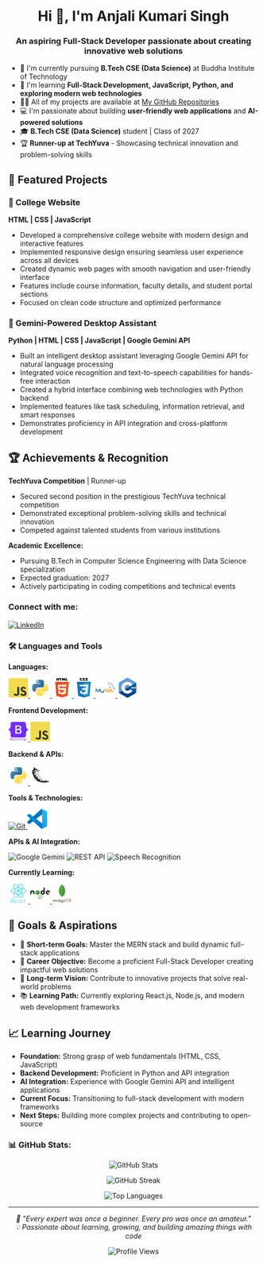 <h1 align="center">Hi 👋, I'm Anjali Kumari Singh</h1>
<h3 align="center">An aspiring Full-Stack Developer passionate about creating innovative web solutions</h3>

- 🔭 I'm currently pursuing **B.Tech CSE (Data Science)** at Buddha Institute of Technology
- 🌱 I'm learning **Full-Stack Development, JavaScript, Python, and exploring modern web technologies**
- 👨‍💻 All of my projects are available at [My GitHub Repositories](https://github.com/anjalikumarisingh?tab=repositories)
- 💻 I'm passionate about building **user-friendly web applications** and **AI-powered solutions**
- 🎓 **B.Tech CSE (Data Science)** student | Class of 2027
- 🏆 **Runner-up at TechYuva** - Showcasing technical innovation and problem-solving skills

## 🚀 Featured Projects

### 🏫 College Website
**HTML | CSS | JavaScript**
- Developed a comprehensive college website with modern design and interactive features
- Implemented responsive design ensuring seamless user experience across all devices
- Created dynamic web pages with smooth navigation and user-friendly interface
- Features include course information, faculty details, and student portal sections
- Focused on clean code structure and optimized performance

### 🤖 Gemini-Powered Desktop Assistant
**Python | HTML | CSS | JavaScript | Google Gemini API**
- Built an intelligent desktop assistant leveraging Google Gemini API for natural language processing
- Integrated voice recognition and text-to-speech capabilities for hands-free interaction
- Created a hybrid interface combining web technologies with Python backend
- Implemented features like task scheduling, information retrieval, and smart responses
- Demonstrates proficiency in API integration and cross-platform development

## 🏆 Achievements & Recognition

**TechYuva Competition** | Runner-up
- Secured second position in the prestigious TechYuva technical competition
- Demonstrated exceptional problem-solving skills and technical innovation
- Competed against talented students from various institutions

**Academic Excellence:**
- Pursuing B.Tech in Computer Science Engineering with Data Science specialization
- Expected graduation: 2027
- Actively participating in coding competitions and technical events

<h3 align="left">Connect with me:</h3>
<p align="left">
  <a href="https://www.linkedin.com/in/anjali-kumari-singh/" target="blank">
    <img align="center" src="https://raw.githubusercontent.com/rahuldkjain/github-profile-readme-generator/master/src/images/icons/Social/linked-in-alt.svg" alt="LinkedIn" height="30" width="40" />
  </a>
</p>

<h3 align="left">🛠️ Languages and Tools</h3>

**Languages:**
<p align="left">
  <a href="https://developer.mozilla.org/en-US/docs/Web/JavaScript" target="_blank" rel="noreferrer"> 
    <img src="https://raw.githubusercontent.com/devicons/devicon/master/icons/javascript/javascript-original.svg" alt="JavaScript" width="40" height="40"/> 
  </a>
  <a href="https://www.python.org" target="_blank" rel="noreferrer"> 
    <img src="https://raw.githubusercontent.com/devicons/devicon/master/icons/python/python-original.svg" alt="Python" width="40" height="40"/> 
  </a>
  <a href="https://www.w3.org/html/" target="_blank" rel="noreferrer"> 
    <img src="https://raw.githubusercontent.com/devicons/devicon/master/icons/html5/html5-original-wordmark.svg" alt="HTML5" width="40" height="40"/> 
  </a>
  <a href="https://www.w3schools.com/css/" target="_blank" rel="noreferrer"> 
    <img src="https://raw.githubusercontent.com/devicons/devicon/master/icons/css3/css3-original-wordmark.svg" alt="CSS3" width="40" height="40"/> 
  </a>
  <a href="https://www.mysql.com/" target="_blank" rel="noreferrer"> 
    <img src="https://raw.githubusercontent.com/devicons/devicon/master/icons/mysql/mysql-original-wordmark.svg" alt="SQL" width="40" height="40"/> 
  </a>
  <a href="https://isocpp.org/" target="_blank" rel="noreferrer"> 
    <img src="https://raw.githubusercontent.com/devicons/devicon/master/icons/cplusplus/cplusplus-original.svg" alt="C++" width="40" height="40"/> 
  </a>
</p>

**Frontend Development:**
<p align="left">
  <a href="https://getbootstrap.com" target="_blank" rel="noreferrer"> 
    <img src="https://raw.githubusercontent.com/devicons/devicon/master/icons/bootstrap/bootstrap-plain-wordmark.svg" alt="Bootstrap" width="40" height="40"/> 
  </a>
  <a href="https://developer.mozilla.org/en-US/docs/Web/JavaScript" target="_blank" rel="noreferrer"> 
    <img src="https://raw.githubusercontent.com/devicons/devicon/master/icons/javascript/javascript-original.svg" alt="DOM Manipulation" width="40" height="40"/> 
  </a>
</p>

**Backend & APIs:**
<p align="left">
  <a href="https://www.python.org" target="_blank" rel="noreferrer"> 
    <img src="https://raw.githubusercontent.com/devicons/devicon/master/icons/python/python-original.svg" alt="Python Backend" width="40" height="40"/> 
  </a>
  <a href="https://flask.palletsprojects.com/" target="_blank" rel="noreferrer"> 
    <img src="https://raw.githubusercontent.com/devicons/devicon/master/icons/flask/flask-original.svg" alt="Flask" width="40" height="40"/> 
  </a>
</p>

**Tools & Technologies:**
<p align="left">
  <a href="https://git-scm.com/" target="_blank" rel="noreferrer"> 
    <img src="https://www.vectorlogo.zone/logos/git-scm/git-scm-icon.svg" alt="Git" width="40" height="40"/> 
  </a>
  <a href="https://code.visualstudio.com/" target="_blank" rel="noreferrer"> 
    <img src="https://raw.githubusercontent.com/devicons/devicon/master/icons/vscode/vscode-original.svg" alt="VS Code" width="40" height="40"/> 
  </a>
</p>

**APIs & AI Integration:**
<p align="left">
  <img src="https://img.shields.io/badge/Google_Gemini-8E75B2?style=for-the-badge&logo=google&logoColor=white" alt="Google Gemini">
  <img src="https://img.shields.io/badge/REST_API-02569B?style=for-the-badge&logo=api&logoColor=white" alt="REST API">
  <img src="https://img.shields.io/badge/Speech_Recognition-FF6B6B?style=for-the-badge&logo=microphone&logoColor=white" alt="Speech Recognition">
</p>

**Currently Learning:**
<p align="left">
  <a href="https://reactjs.org/" target="_blank" rel="noreferrer"> 
    <img src="https://raw.githubusercontent.com/devicons/devicon/master/icons/react/react-original-wordmark.svg" alt="React" width="40" height="40"/> 
  </a>
  <a href="https://nodejs.org/en/" target="_blank" rel="noreferrer"> 
    <img src="https://raw.githubusercontent.com/devicons/devicon/master/icons/nodejs/nodejs-original-wordmark.svg" alt="Node.js" width="40" height="40"/> 
  </a>
  <a href="https://www.mongodb.com/" target="_blank" rel="noreferrer"> 
    <img src="https://raw.githubusercontent.com/devicons/devicon/master/icons/mongodb/mongodb-original-wordmark.svg" alt="MongoDB" width="40" height="40"/> 
  </a>
</p>

## 🎯 Goals & Aspirations

- 🚀 **Short-term Goals:** Master the MERN stack and build dynamic full-stack applications
- 💼 **Career Objective:** Become a proficient Full-Stack Developer creating impactful web solutions
- 🌟 **Long-term Vision:** Contribute to innovative projects that solve real-world problems
- 📚 **Learning Path:** Currently exploring React.js, Node.js, and modern web development frameworks

## 📈 Learning Journey

- **Foundation:** Strong grasp of web fundamentals (HTML, CSS, JavaScript)
- **Backend Development:** Proficient in Python and API integration
- **AI Integration:** Experience with Google Gemini API and intelligent applications
- **Current Focus:** Transitioning to full-stack development with modern frameworks
- **Next Steps:** Building more complex projects and contributing to open-source

<h3 align="left">📊 GitHub Stats:</h3>

<p align="center">
  <img src="https://github-readme-stats.vercel.app/api?username=anjalikumarisingh&show_icons=true&theme=radical&hide_border=true&count_private=true" alt="GitHub Stats" />
</p>

<p align="center">
  <img src="https://github-readme-streak-stats.herokuapp.com/?user=anjalikumarisingh&theme=radical&hide_border=true" alt="GitHub Streak" />
</p>

<p align="center">
  <img src="https://github-readme-stats.vercel.app/api/top-langs/?username=anjalikumarisingh&layout=compact&theme=radical&hide_border=true&langs_count=6" alt="Top Languages" />
</p>

---

<p align="center">
  <i>🌟 "Every expert was once a beginner. Every pro was once an amateur."</i><br>
  <i>💡 Passionate about learning, growing, and building amazing things with code</i>
</p>

<p align="center">
  <img src="https://komarev.com/ghpvc/?username=anjalikumarisingh&color=blue&style=flat-square&label=Profile+Views" alt="Profile Views" />
</p>
